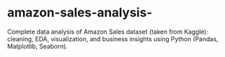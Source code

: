 # amazon-sales-analysis-
Complete data analysis of Amazon Sales dataset (taken from Kaggle): cleaning, EDA, visualization, and business insights using Python (Pandas, Matplotlib, Seaborn).

